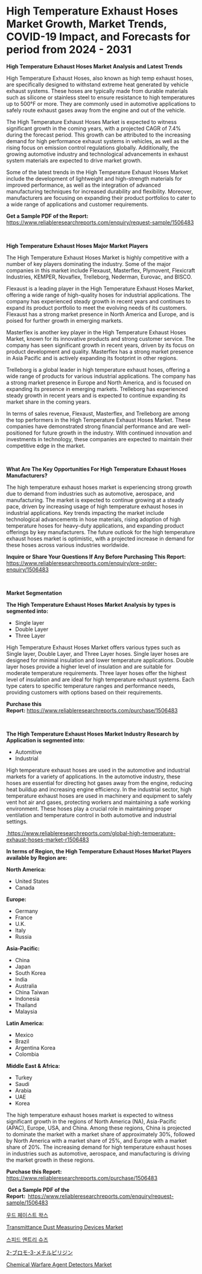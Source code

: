<p><h1>High Temperature Exhaust Hoses Market Growth, Market Trends, COVID-19 Impact, and Forecasts for period from 2024 - 2031</h1></p><p><strong>High Temperature Exhaust Hoses Market Analysis and Latest Trends</strong></p>
<p><p>High Temperature Exhaust Hoses, also known as high temp exhaust hoses, are specifically designed to withstand extreme heat generated by vehicle exhaust systems. These hoses are typically made from durable materials such as silicone or stainless steel to ensure resistance to high temperatures up to 500°F or more. They are commonly used in automotive applications to safely route exhaust gases away from the engine and out of the vehicle.</p><p>The High Temperature Exhaust Hoses Market is expected to witness significant growth in the coming years, with a projected CAGR of 7.4% during the forecast period. This growth can be attributed to the increasing demand for high performance exhaust systems in vehicles, as well as the rising focus on emission control regulations globally. Additionally, the growing automotive industry and technological advancements in exhaust system materials are expected to drive market growth.</p><p>Some of the latest trends in the High Temperature Exhaust Hoses Market include the development of lightweight and high-strength materials for improved performance, as well as the integration of advanced manufacturing techniques for increased durability and flexibility. Moreover, manufacturers are focusing on expanding their product portfolios to cater to a wide range of applications and customer requirements.</p></p>
<p><strong>Get a Sample PDF of the Report:&nbsp;</strong> <a href="https://www.reliableresearchreports.com/enquiry/request-sample/1506483">https://www.reliableresearchreports.com/enquiry/request-sample/1506483</a></p>
<p>&nbsp;</p>
<p><strong>High Temperature Exhaust Hoses Major Market Players</strong></p>
<p><p>The High Temperature Exhaust Hoses Market is highly competitive with a number of key players dominating the industry. Some of the major companies in this market include Flexaust, Masterflex, Plymovent, Flexicraft Industries, KEMPER, Novaflex, Trelleborg, Nederman, Eurovac, and BISCO.</p><p>Flexaust is a leading player in the High Temperature Exhaust Hoses Market, offering a wide range of high-quality hoses for industrial applications. The company has experienced steady growth in recent years and continues to expand its product portfolio to meet the evolving needs of its customers. Flexaust has a strong market presence in North America and Europe, and is poised for further growth in emerging markets.</p><p>Masterflex is another key player in the High Temperature Exhaust Hoses Market, known for its innovative products and strong customer service. The company has seen significant growth in recent years, driven by its focus on product development and quality. Masterflex has a strong market presence in Asia Pacific and is actively expanding its footprint in other regions.</p><p>Trelleborg is a global leader in high temperature exhaust hoses, offering a wide range of products for various industrial applications. The company has a strong market presence in Europe and North America, and is focused on expanding its presence in emerging markets. Trelleborg has experienced steady growth in recent years and is expected to continue expanding its market share in the coming years.</p><p>In terms of sales revenue, Flexaust, Masterflex, and Trelleborg are among the top performers in the High Temperature Exhaust Hoses Market. These companies have demonstrated strong financial performance and are well-positioned for future growth in the industry. With continued innovation and investments in technology, these companies are expected to maintain their competitive edge in the market.</p></p>
<p>&nbsp;</p>
<p><strong>What Are The Key Opportunities For High Temperature Exhaust Hoses Manufacturers?</strong></p>
<p><p>The high temperature exhaust hoses market is experiencing strong growth due to demand from industries such as automotive, aerospace, and manufacturing. The market is expected to continue growing at a steady pace, driven by increasing usage of high temperature exhaust hoses in industrial applications. Key trends impacting the market include technological advancements in hose materials, rising adoption of high temperature hoses for heavy-duty applications, and expanding product offerings by key manufacturers. The future outlook for the high temperature exhaust hoses market is optimistic, with a projected increase in demand for these hoses across various industries worldwide.</p></p>
<p><strong>Inquire or Share Your Questions If Any Before Purchasing This Report:</strong> <a href="https://www.reliableresearchreports.com/enquiry/pre-order-enquiry/1506483">https://www.reliableresearchreports.com/enquiry/pre-order-enquiry/1506483</a></p>
<p>&nbsp;</p>
<p><strong>Market Segmentation</strong></p>
<p><strong>The High Temperature Exhaust Hoses Market Analysis by types is segmented into:</strong></p>
<p><ul><li>Single layer</li><li>Double Layer</li><li>Three Layer</li></ul></p>
<p><p>High Temperature Exhaust Hoses Market offers various types such as Single layer, Double Layer, and Three Layer hoses. Single layer hoses are designed for minimal insulation and lower temperature applications. Double layer hoses provide a higher level of insulation and are suitable for moderate temperature requirements. Three layer hoses offer the highest level of insulation and are ideal for high temperature exhaust systems. Each type caters to specific temperature ranges and performance needs, providing customers with options based on their requirements.</p></p>
<p><strong>Purchase this Report:&nbsp;</strong><a href="https://www.reliableresearchreports.com/purchase/1506483">https://www.reliableresearchreports.com/purchase/1506483</a></p>
<p>&nbsp;</p>
<p><strong>The High Temperature Exhaust Hoses Market Industry Research by Application is segmented into:</strong></p>
<p><ul><li>Automitive</li><li>Industrial</li></ul></p>
<p><p>High temperature exhaust hoses are used in the automotive and industrial markets for a variety of applications. In the automotive industry, these hoses are essential for directing hot gases away from the engine, reducing heat buildup and increasing engine efficiency. In the industrial sector, high temperature exhaust hoses are used in machinery and equipment to safely vent hot air and gases, protecting workers and maintaining a safe working environment. These hoses play a crucial role in maintaining proper ventilation and temperature control in both automotive and industrial settings.</p></p>
<p><a href="https://www.reliableresearchreports.com/global-high-temperature-exhaust-hoses-market-r1506483">&nbsp;https://www.reliableresearchreports.com/global-high-temperature-exhaust-hoses-market-r1506483</a></p>
<p><strong>In terms of Region, the High Temperature Exhaust Hoses Market Players available by Region are:</strong></p>
<p>
    <p> <strong> North America: </strong>
        <ul>
            <li>United States</li>
            <li>Canada</li>
        </ul>
        </p> 
    <p> <strong> Europe: </strong>
        <ul>
            <li>Germany</li>
            <li>France</li>
            <li>U.K.</li>
            <li>Italy</li>
            <li>Russia</li>
        </ul>
        </p> 
    <p> <strong> Asia-Pacific: </strong>
        <ul>
            <li>China</li>
            <li>Japan</li>
            <li>South Korea</li>
            <li>India</li>
            <li>Australia</li>
            <li>China Taiwan</li>
            <li>Indonesia</li>
            <li>Thailand</li>
            <li>Malaysia</li>
        </ul>
        </p> 
    <p> <strong> Latin America: </strong>
        <ul>
            <li>Mexico</li>
            <li>Brazil</li>
            <li>Argentina Korea</li>
            <li>Colombia</li>
        </ul>
        </p> 
    <p> <strong> Middle East & Africa: </strong>
        <ul>
            <li>Turkey</li>
            <li>Saudi</li>
            <li>Arabia</li>
            <li>UAE</li>
            <li>Korea</li>
        </ul>
    </p>
    </p>
<p><p>The high temperature exhaust hoses market is expected to witness significant growth in the regions of North America (NA), Asia-Pacific (APAC), Europe, USA, and China. Among these regions, China is projected to dominate the market with a market share of approximately 30%, followed by North America with a market share of 25%, and Europe with a market share of 20%. The increasing demand for high temperature exhaust hoses in industries such as automotive, aerospace, and manufacturing is driving the market growth in these regions.</p></p>
<p><strong>Purchase this Report: </strong><a href="https://www.reliableresearchreports.com/purchase/1506483">https://www.reliableresearchreports.com/purchase/1506483</a></p>
<p>&nbsp;<strong>Get a Sample PDF of the Report:&nbsp;&nbsp;</strong><a href="https://www.reliableresearchreports.com/enquiry/request-sample/1506483">https://www.reliableresearchreports.com/enquiry/request-sample/1506483</a></p>
<p><strong></strong></p>
<p><p><a href="https://github.com/rcabello548/Market-Research-Report-List-1/blob/main/446846885342.md">우드 페이스트 왁스</a></p><p><a href="https://github.com/RyleeBauch2023/Market-Research-Report-List-1/blob/main/transmittance-dust-measuring-devices-market.md">Transmittance Dust Measuring Devices Market</a></p><p><a href="https://github.com/KellyLyncyh543964/Market-Research-Report-List-2/blob/main/243946385341.md">스피드 엔트리 슈즈</a></p><p><a href="https://github.com/MacyOrn/Market-Research-Report-List-1/blob/main/619976392948.md">2-ブロモ-3-メチルピリジン</a></p><p><a href="https://github.com/jodemen/Market-Research-Report-List-2/blob/main/chemical-warfare-agent-detectors-market.md">Chemical Warfare Agent Detectors Market</a></p></p>